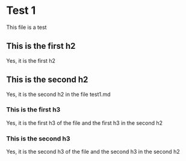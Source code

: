 # Test 1

This file is a test

## This is the first h2

Yes, it is the first h2

## This is the second h2

Yes, it is the second h2
in the file test1.md

### This is the first h3

Yes, it is the first h3 of the file
and the first h3 in the second h2

### This is the second h3

Yes, it is the second h3 of the file
and the second h3 in the second h2
